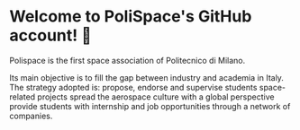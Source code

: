 # Welcome to PoliSpace's GitHub account! 🚀

Polispace is the first space association of Politecnico di Milano.

Its main objective is to fill the gap between industry and academia in Italy. The strategy adopted is: propose, endorse and supervise students space-related projects spread the aerospace culture with a global perspective provide students with internship and job opportunities through a network of companies.
